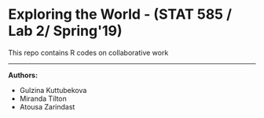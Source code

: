 # Exploring the World - (STAT 585 / Lab 2/ Spring'19)
This repo contains R codes on collaborative work

<hr/>

**Authors:**
- Gulzina Kuttubekova
- Miranda Tilton
- Atousa Zarindast
